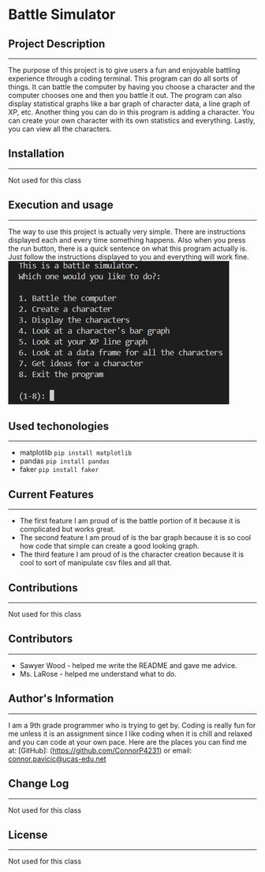 # Battle Simulator

## Project Description
---
The purpose of this project is to give users a fun and enjoyable battling experience through a coding terminal. This program can do all sorts of things.
It can battle the computer by having you choose a character and the computer chooses one and then you battle it out. The program can also
display statistical graphs like a bar graph of character data, a line graph of XP, etc. Another thing you can do in this program is adding a character.
You can create your own character with its own statistics and everything. Lastly, you can view all the characters.

## Installation
---
Not used for this class  

## Execution and usage
---
The way to use this project is actually very simple. There are instructions displayed each and every time something happens. Also when you
press the run button, there is a quick sentence on what this program actually is. Just follow the instructions displayed to you and
everything will work fine.
![Here you should see clean and clear instructions being displayed when a user runs the program.](battle_simulator\code_image.png)  

## Used techonologies
---
+ matplotlib
`pip install matplotlib`
+ pandas
`pip install pandas`
+ faker
`pip install faker`

## Current Features
---
+ The first feature I am proud of is the battle portion of it because it is complicated but works great.
+ The second feature I am proud of is the bar graph because it is so cool how code that simple can create a good looking graph.
+ The third feature I am proud of is the character creation because it is cool to sort of manipulate csv files and all that.

## Contributions
---
Not used for this class

## Contributors
---
+ Sawyer Wood - helped me write the README and gave me advice.
+ Ms. LaRose - helped me understand what to do.

## Author's Information
---
I am a 9th grade programmer who is trying to get by. Coding is really fun for me unless it is an assignment since I like coding when it is chill and relaxed
and you can code at your own pace. Here are the places you can find me at: [GitHub]: (https://github.com/ConnorP4231) or email: connor.pavicic@ucas-edu.net

## Change Log
---
Not used for this class

## License
---
Not used for this class